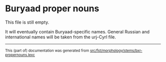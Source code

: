 
# Buryaad proper nouns

This file is still empty.

It will eventually contain Buryaad-specific names. General Russian
and international names will be taken from the urj-Cyrl file.

* * *

<small>This (part of) documentation was generated from [src/fst/morphology/stems/bxr-propernouns.lexc](https://github.com/giellalt/lang-bxr/blob/main/src/fst/morphology/stems/bxr-propernouns.lexc)</small>
